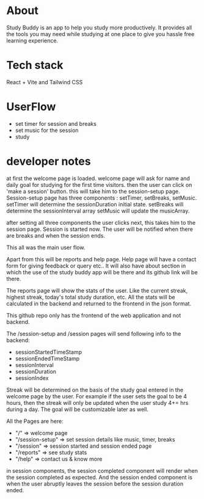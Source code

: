 # About
Study Buddy is an app to help you study more productively. It provides all the tools you may need while studying at one place to give you hassle free learning experience.

# Tech stack 
React + Vite and Tailwind CSS

# UserFlow 
- set timer for session and breaks
- set music for the session
- study 


# developer notes
at first the welcome page is loaded.
welcome page will ask for name and daily goal for studying for the first time visitors. 
then the user can click on 'make a session' button.
this will take him to the session-setup page. 
Session-setup page has three components : setTimer, setBreaks, setMusic.
setTimer will determine the sessionDuration initial state.
setBreaks will determine the sessionInterval array
setMusic will update the musicArray.

after setting all three components the user clicks next, this takes him to the session page.
Session is started now. The user will be notified when there are breaks and when the session ends. 

This all was the main user flow. 

Apart from this will be reports and help page. 
Help page will have a contact form for giving feedback or query etc.. It will also have about section in which the use of the study buddy app will be there and its github link will be there. 

The reports page will show the stats of the user. Like the current streak, highest streak, today's total study duration, etc. 
All the stats will be calculated in the backend and returned to the frontend in the json format. 

This github repo only has the frontend of the web application and not backend. 

The /session-setup and /session pages will send following info to the backend:
- sessionStartedTimeStamp
- sessionEndedTimeStamp
- sessionInterval
- sessionDuration
- sessionIndex

Streak will be determined on the basis of the study goal entered in the welcome page by the user. For example if the user sets the goal to be 4 hours, then 
the streak will only be updated when the user study 4+= hrs during a day. The goal will be customizable later as well.

All the Pages are here:
- "/" => welcome page  
- "/session-setup" => set session details like music, timer, breaks
- "/session" => session started and session ended page
- "/reports" => see study stats
- "/help" => contact us & know more

in session components, the session completed component will render when the session completed as expected. And the 
session ended component is when the user abruptly leaves the session before the session duration ended.
